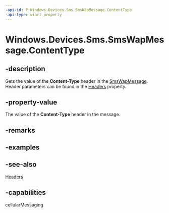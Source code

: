 ----api-id: P:Windows.Devices.Sms.SmsWapMessage.ContentType
-api-type: winrt property
---<!-- Property syntaxpublic string ContentType { get; }--># Windows.Devices.Sms.SmsWapMessage.ContentType## -descriptionGets the value of the **Content-Type** header in the [SmsWapMessage](smswapmessage.md). Header parameters can be found in the [Headers](smswapmessage_headers.md) property.## -property-valueThe value of the **Content-Type** header in the message.## -remarks## -examples## -see-also[Headers](smswapmessage_headers.md)## -capabilitiescellularMessaging
